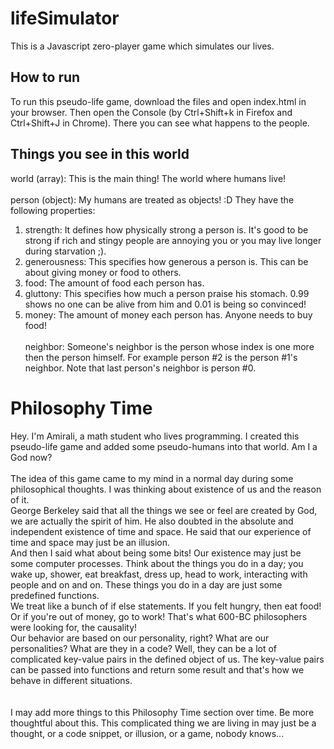 # lifeSimulator
This is a Javascript zero-player game which simulates our lives.

## How to run
To run this pseudo-life game, download the files and open index.html in your browser. Then open the Console (by Ctrl+Shift+k in Firefox and Ctrl+Shift+J in Chrome). There you can see what happens to the people.

## Things you see in this world
world (array): This is the main thing! The world where humans live!<br><br>
person (object): My humans are treated as objects! :D They have the following properties:
1) strength: It defines how physically strong a person is. It's good to be strong if rich and stingy people are annoying you or you may live longer during starvation ;).
2) generousness: This specifies how generous a person is. This can be about giving money or food to others.
3) food: The amount of food each person has.
4) gluttony: This specifies how much a person praise his stomach. 0.99 shows no one can be alive from him and 0.01 is being so convinced!
5) money: The amount of money each person has. Anyone needs to buy food!<br><br>
neighbor: Someone's neighbor is the person whose index is one more then the person himself. For example person \#2 is the person \#1's neighbor. Note that last person's neighbor is person \#0.

# Philosophy Time
Hey. I'm Amirali, a math student who lives programming. I created this pseudo-life game and added some pseudo-humans into that world. Am I a God now?<br><br>
The idea of this game came to my mind in a normal day during some philosophical thoughts. I was thinking about existence of us and the reason of it.<br>
George Berkeley said that all the things we see or feel are created by God, we are actually the spirit of him. He also doubted in the absolute and independent existence of time and space. He said that our experience of time and space may just be an illusion.<br>
And then I said what about being some bits! Our existence may just be some computer processes. Think about the things you do in a day; you wake up, shower, eat breakfast, dress up, head to work, interacting with people and on and on. These things you do in a day are just some predefined functions.<br>
We treat like a bunch of if else statements. If you felt hungry, then eat food! Or if you're out of money, go to work! That's what 600-BC philosophers were looking for, the causality!<br>
Our behavior are based on our personality, right? What are our personalities? What are they in a code? Well, they can be a lot of complicated key-value pairs in the defined object of us. The key-value pairs can be passed into functions and return some result and that's how we behave in different situations.
<br><br><br>
I may add more things to this Philosophy Time section over time. Be more thoughtful about this. This complicated thing we are living in may just be a thought, or a code snippet, or illusion, or a game, nobody knows...
